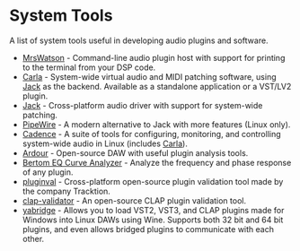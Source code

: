 # System Tools
A list of system tools useful in developing audio plugins and software.

- [MrsWatson](http://teragonaudio.com/MrsWatson.html) - Command-line audio plugin host with support for printing to the terminal from your DSP code.
- [Carla] - System-wide virtual audio and MIDI patching software, using [Jack] as the backend. Available as a standalone application or a VST/LV2 plugin.
- [Jack] - Cross-platform audio driver with support for system-wide patching.
- [PipeWire](https://docs.pipewire.org/index.html) - A modern alternative to Jack with more features (Linux only). 
- [Cadence](https://kx.studio/Applications:Cadence) - A suite of tools for configuring, monitoring, and controlling system-wide audio in Linux (includes [Carla]).
- [Ardour](https://ardour.org/) - Open-source DAW with useful plugin analysis tools.
- [Bertom EQ Curve Analyzer](https://www.bertomaudio.com/eqca.html) - Analyze the frequency and phase response of any plugin.
- [pluginval](https://github.com/Tracktion/pluginval) - Cross-platform open-source plugin validation tool made by the company Tracktion.
- [clap-validator](https://github.com/free-audio/clap-validator) - An open-source CLAP plugin validation tool.
- [yabridge](https://github.com/robbert-vdh/yabridge) - Allows you to load VST2, VST3, and CLAP plugins made for Windows into Linux DAWs using Wine. Supports both 32 bit and 64 bit plugins, and even allows bridged plugins to communicate with each other.

[Carla]: https://kx.studio/Applications:Carla
[Jack]: https://jackaudio.org/
